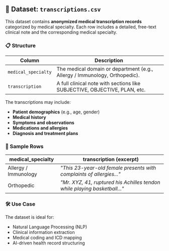 ## 📄 Dataset: `transcriptions.csv`

This dataset contains **anonymized medical transcription records** categorized by medical specialty. Each row includes a detailed, free-text clinical note and the corresponding medical specialty.

### 📋 Structure

| Column             | Description                                                                 |
|--------------------|-----------------------------------------------------------------------------|
| `medical_specialty` | The medical domain or department (e.g., Allergy / Immunology, Orthopedic). |
| `transcription`     | A full clinical note with sections like SUBJECTIVE, OBJECTIVE, PLAN, etc.  |

The transcriptions may include:
- **Patient demographics** (e.g., age, gender)
- **Medical history**
- **Symptoms and observations**
- **Medications and allergies**
- **Diagnosis and treatment plans**

### 🧪 Sample Rows

| medical_specialty     | transcription (excerpt) |
|-----------------------|--------------------------|
| Allergy / Immunology  | *"This 23-year-old female presents with complaints of allergies..."* |
| Orthopedic            | *"Mr. XYZ, 41, ruptured his Achilles tendon while playing basketball..."* |

### 🛠 Use Case

The dataset is ideal for:
- Natural Language Processing (NLP)
- Clinical information extraction
- Medical coding and ICD mapping
- AI-driven health record structuring
